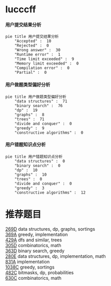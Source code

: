 # lucccff

<!-- tabs:start -->



#### **用户提交结果分析**

```mermaid
pie title 用户提交结果分析
    "Accepted" :  10
    "Rejected" :  0
    "Wrong answer" :  30
    "Runtime error" :  1
    "Time limit exceeded" :  9
    "Memory limit exceeded" :  0
    "Compilation error" :  0
    "Partial" :  0
```

#### **用户做题类型偏好分析**

```mermaid
pie title 用户做题类型偏好分析
    "data structures" :  71
    "binary search" :  76
    "dp" :  19
    "graphs" :  8
    "trees" :  71
    "divide and conquer" :  0
    "greedy" :  9
    "constructive algorithms" :  0
```
#### **用户错题知识点分析**

```mermaid
pie title 用户错题知识点分析
    "data structures" :  0
    "binary search" :  0
    "dp" :  10
    "graphs" :  10
    "trees" :  0
    "divide and conquer" :  0
    "greedy" :  3
    "constructive algorithms" :  12
```



<!-- tabs:end -->
# 推荐题目
[269D](https://codeforces.com/contest/269/problem/D)		data structures,
                        dp,
                        graphs,
                        sortings		  
[369A](https://codeforces.com/contest/369/problem/A)		greedy,
                        implementation		  
[429A](https://codeforces.com/contest/429/problem/A)		dfs and similar,
                        trees		  
[305D](https://codeforces.com/contest/305/problem/D)		combinatorics,
                        math		  
[363D](https://codeforces.com/contest/363/problem/D)		binary search,
                        greedy		  
[280E](https://codeforces.com/contest/280/problem/E)		data structures,
                        dp,
                        implementation,
                        math		  
[831A](https://codeforces.com/contest/831/problem/A)		implementation		  
[1038C](https://codeforces.com/contest/1038/problem/C)		greedy,
                        sortings		  
[482C](https://codeforces.com/contest/482/problem/C)		bitmasks,
                        dp,
                        probabilities		  
[630C](https://codeforces.com/contest/630/problem/C)		combinatorics,
                        math		  
